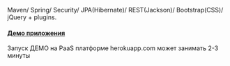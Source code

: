 
Maven/ Spring/ Security/ JPA(Hibernate)/ REST(Jackson)/ Bootstrap(CSS)/ jQuery + plugins.

#### <a href="http:simonov-topj.herokuapp.com/" target=_blank> Демо приложения </a> 
Запуск ДЕМО на PaaS платформе  herokuapp.com может занимать 2-3 минуты
